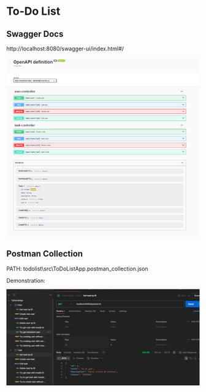 # To-Do List

## Swagger Docs

http://localhost:8080/swagger-ui/index.html#/

![img.png](img.png)

## Postman Collection

PATH: todolist\src\ToDoListApp.postman_collection.json

Demonstration:

![img_1.png](img_1.png)

